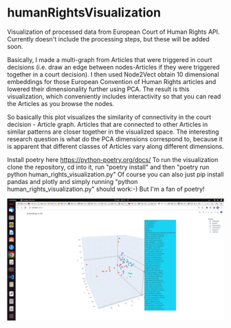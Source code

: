# humanRightsVisualization

Visualization of processed data from European Court of Human Rights API. Currently doesn't include the processing steps, but these will be added soon.

Basically, I made a multi-graph from Articles that were triggered in court decisions (i.e. draw an edge between nodes-Articles if they were triggered together
in a court decision). I then used Node2Vect obtain 10 dimensional embeddings for those European Convention of Human Rights articles and lowered their dimensionality 
further using PCA. The result is this visualization, which conveniently includes interactivity so that you can read the Articles as you browse the nodes.

So basically this plot visualizes the similarity of connectivity in the court decision - Article graph. Articles that are connected to other Articles
in similar patterns are closer together in the visualized space. The interesting research question is what do the PCA dimensions correspond to, because
it is apparent that different classes of Articles vary along different dimensions.

Install poetry here https://python-poetry.org/docs/ To run the visualization clone the repository, cd into it, run "poetry install" and then "poetry run python human_rights_visualization.py" Of course you can also just pip install pandas and plotly and simply running "python human_rights_visualization.py" should work:-) But I'm a fan of poetry!

![alt text](https://github.com/mariakesa/humanRightsVisualization/blob/main/humrightsviz.png)
